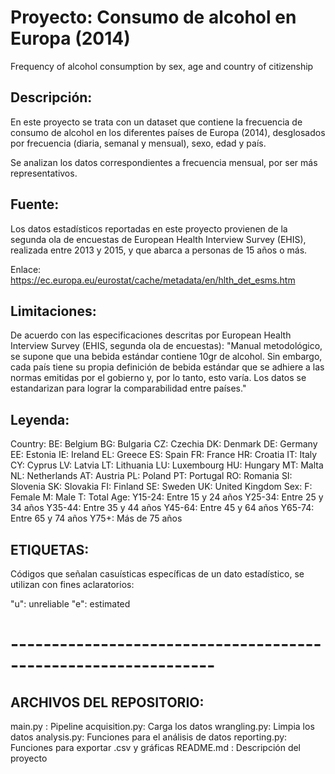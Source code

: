 # Proyecto: Consumo de alcohol en Europa (2014)
Frequency of alcohol consumption by sex, age and country of citizenship

## Descripción:
En este proyecto se trata con un dataset que contiene la frecuencia de consumo de alcohol en los diferentes países de Europa (2014), desglosados por frecuencia (diaria, semanal y mensual), sexo, edad y país.

Se analizan los datos correspondientes a frecuencia mensual, por ser más representativos.

## Fuente:
Los datos estadísticos reportadas en este proyecto provienen de la segunda ola de encuestas de  European Health Interview Survey (EHIS), realizada entre 2013 y 2015, y que abarca a personas de 15 años o más.

Enlace: https://ec.europa.eu/eurostat/cache/metadata/en/hlth_det_esms.htm

## Limitaciones:
De acuerdo con las especificaciones descritas por European Health Interview Survey (EHIS, segunda ola de encuestas):
"Manual metodológico, se supone que una bebida estándar contiene 10gr de alcohol. Sin embargo, cada país tiene su propia definición de bebida estándar que se adhiere a las normas emitidas por el gobierno y, por lo tanto, esto varía. Los datos se estandarizan para lograr la comparabilidad entre países."

## Leyenda:
Country:
BE: Belgium
BG: Bulgaria
CZ: Czechia
DK: Denmark
DE: Germany
EE: Estonia
IE: Ireland
EL: Greece
ES: Spain
FR: France
HR: Croatia
IT: Italy
CY: Cyprus
LV: Latvia
LT: Lithuania
LU: Luxembourg
HU: Hungary
MT: Malta
NL: Netherlands
AT: Austria
PL: Poland
PT: Portugal
RO: Romania
SI: Slovenia
SK: Slovakia
FI: Finland
SE: Sweden
UK: United Kingdom
Sex:
F: Female
M: Male
T: Total
Age:
Y15-24: Entre 15 y 24 años
Y25-34: Entre 25 y 34 años
Y35-44: Entre 35 y 44 años
Y45-64: Entre 45 y 64 años
Y65-74: Entre 65 y 74 años
Y75+: Más de 75 años

## ETIQUETAS:
Códigos que señalan casuísticas específicas de un dato estadístico, se utilizan con fines aclaratorios:

"u": unreliable
"e": estimated

# ---------------------------------------------------------------

## ARCHIVOS DEL REPOSITORIO:

main.py : Pipeline
acquisition.py: Carga los datos
wrangling.py: Limpia los datos
analysis.py: Funciones para el análisis de datos
reporting.py: Funciones para exportar .csv y gráficas
README.md : Descripción del proyecto
